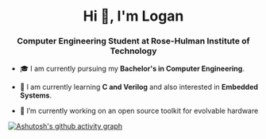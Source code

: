 
<h1 align="center">Hi 👋, I'm Logan</h1>
<h3 align="center">Computer Engineering Student at Rose-Hulman Institute of Technology</h3>


* 🎓 I am currently pursuing my **Bachelor's in Computer Engineering**.

* 🌱 I am currently learning **C and Verilog** and also interested in **Embedded Systems**.

* 🔭 I’m currently working on an open source toolkit for evolvable hardware
  
[![Ashutosh's github activity graph](https://github-readme-activity-graph.cyclic.app/graph?username=manthelt&theme=react)](https://github.com/ashutosh00710/github-readme-activity-graph)
<!-- 
<p align="center">
<img width="40%" src="https://github-readme-stats.vercel.app/api/top-langs?username=manthelt&show_icons=true&theme=dracula&title_color=ff8000&text_color=ffffff&bg_color=6a6a6a&locale=en&layout=compact&hide_border=true" alt="#your-username" /> 
<img width="48%" src="https://github-readme-stats.vercel.app/api?username=manthelt&show_icons=true&theme=dracula&title_color=ff8000&text_color=ffffff&bg_color=6a6a6a&locale=en&hide_border=true" alt="#your-username" />
<img width="48%" src="https://github-readme-streak-stats.herokuapp.com/?user=manthelt&theme=highcontrast&hide_border=true" alt="#your-username" />
</p>
 -->



<!-- ### Hi I'm Logan 👋
I'm a Computer Engineering Student at Rose-Hulman Institute of Technology. 



<!--
**manthelt/manthelt** is a ✨ _special_ ✨ repository because its `README.md` (this file) appears on your GitHub profile.

Here are some ideas to get you started:

- 🔭 I’m currently working on ...
- 🌱 I’m currently learning ...
- 👯 I’m looking to collaborate on ...
- 🤔 I’m looking for help with ...
- 💬 Ask me about ...
- 📫 How to reach me: ...
- 😄 Pronouns: ...
- ⚡ Fun fact: ...
-->
